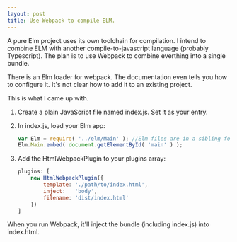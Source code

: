 ```yaml
---
layout: post
title: Use Webpack to compile ELM.
---
```


A pure Elm project uses its own toolchain for compilation.
I intend to combine ELM with another compile-to-javascript language (probably Typescript).
The plan is to use Webpack to combine everthing into a single bundle.

There is an Elm loader for webpack.
The documentation even tells you how to configure it.
It's not clear how to add it to an existing project.

This is what I came up with.

1. Create a plain JavaScript file named index.js.  Set it as your entry.
2. In index.js, load your Elm app:

    ```JavaScript
    var Elm = require( '../elm/Main' ); //Elm files are in a sibling folder
    Elm.Main.embed( document.getElementById( 'main' ) );
    ```

3. Add the HtmlWebpackPlugin to your plugins array:

    ```JavaScript
    plugins: [
        new HtmlWebpackPlugin({
            template: './path/to/index.html',
            inject:   'body',
            filename: 'dist/index.html'
        })
    ]
    ```

When you run Webpack, it'll inject the bundle (including index.js) into index.html.

